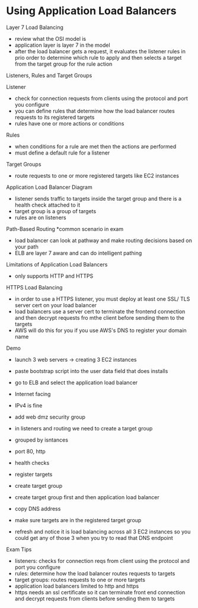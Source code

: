 # Using Application Load Balancers

Layer 7 Load Balancing
- review what the OSI model is
- application layer is layer 7 in the model
- after the load balancer gets a request, it evaluates the listener rules in prio order to determine which rule to apply and then selects a target from the target group for the rule action

Listeners, Rules and Target Groups

Listener
- check for connection requests from clients using the protocol and port you configure
- you can define rules that determine how the load balancer routes requests to its registered targets
- rules have one or more actions or conditions

Rules
- when conditions for a rule are met then the actions are performed
- must define a default rule for a listener 

Target Groups
- route requests to one or more registered targets like EC2 instances

Application Load Balancer Diagram
- listener sends traffic to targets inside the target group and there is a health check attached to it
- target group is a group of targets
- rules are on listeners

Path-Based Routing
*common scenario in exam
-   load balancer can look at pathway and make routing decisions based on your path
- ELB are layer 7 aware and can do intelligent pathing

Limitations of Application Load Balancers
- only supports HTTP and HTTPS

HTTPS Load Balancing
- in order to use a HTTPS listener, you must deploy at least one SSL/ TLS server cert on your load balancer
- load balancers use a server cert to terminate the frontend connection and then decrypt requests fro mthe client before sending them to the targets
- AWS will do this for you if you use AWS's DNS to register your domain name

Demo
- launch 3 web servers -> creating 3 EC2 instances
- paste bootstrap script into the user data field that does installs
- go to ELB and select the application load balancer
- Internet facing
- IPv4 is fine
- add web dmz security group
- in listeners and routing we need to create a target group
- grouped by isntances
- port 80, http
- health checks
- register targets
- create target group

- create target group first and then application load balancer
- copy DNS address 
- make sure targets are in the registered target group
- refresh and notice it is load balancing across all 3 EC2 instances so you could get any of those 3 when you try to read that DNS endpoint

Exam Tips
- listeners: checks for connection reqs from client using the protocol and port you configure
- rules: determine how the load balancer routes requests to targets
- target groups: routes requests to one or more targets
- application load balancers limited to http and https
- https needs an ssl certificate so it can terminate front end connection and decrypt requests from clients before sending them to targets
